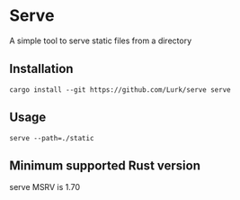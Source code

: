 # Serve

A simple tool to serve static files from a directory

## Installation

```shell
cargo install --git https://github.com/Lurk/serve serve
```

## Usage

```shell
serve --path=./static
```

## Minimum supported Rust version

serve MSRV is 1.70
